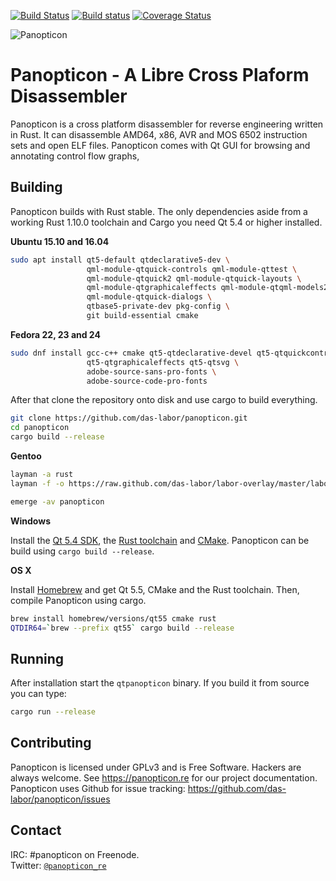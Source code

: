 [![Build Status](https://travis-ci.org/das-labor/panopticon.svg?branch=master)](https://travis-ci.org/das-labor/panopticon) [![Build status](https://ci.appveyor.com/api/projects/status/ht1wnf4qc0iocoar?svg=true)](https://ci.appveyor.com/project/flanfly/panopticon) [![Coverage Status](https://coveralls.io/repos/das-labor/panopticon/badge.svg?branch=master&service=github)](https://coveralls.io/github/das-labor/panopticon?branch=master)

![Panopticon](https://raw.githubusercontent.com/das-labor/panopticon/master/logo.png)

# Panopticon - A Libre Cross Plaform Disassembler
Panopticon is a cross platform disassembler for reverse engineering
written in Rust. It can disassemble AMD64, x86, AVR and MOS 6502
instruction sets and open ELF files.
Panopticon comes with Qt GUI for browsing and annotating control flow graphs,

## Building

Panopticon builds with Rust stable. The only dependencies aside from
a working Rust 1.10.0 toolchain and Cargo you need Qt 5.4 or higher installed.

**Ubuntu 15.10 and 16.04**
```bash
sudo apt install qt5-default qtdeclarative5-dev \
                 qml-module-qtquick-controls qml-module-qttest \
                 qml-module-qtquick2 qml-module-qtquick-layouts \
                 qml-module-qtgraphicaleffects qml-module-qtqml-models2 \
                 qml-module-qtquick-dialogs \
                 qtbase5-private-dev pkg-config \
                 git build-essential cmake
```

**Fedora 22, 23 and 24**
```bash
sudo dnf install gcc-c++ cmake qt5-qtdeclarative-devel qt5-qtquickcontrols \
                 qt5-qtgraphicaleffects qt5-qtsvg \
                 adobe-source-sans-pro-fonts \
                 adobe-source-code-pro-fonts
```

After that clone the repository onto disk and use cargo to build
everything.

```bash
git clone https://github.com/das-labor/panopticon.git
cd panopticon
cargo build --release
```

**Gentoo**

```bash
layman -a rust
layman -f -o https://raw.github.com/das-labor/labor-overlay/master/labor-overlay -a labor-overlay

emerge -av panopticon
```

**Windows**

Install the [Qt 5.4 SDK](http://download.qt.io/official_releases/online_installers/qt-unified-windows-x86-online.exe), the [Rust toolchain](https://static.rust-lang.org/dist/rust-1.10.0-x86_64-pc-windows-gnu.msi) and [CMake](https://cmake.org/files/v3.6/cmake-3.6.1-win64-x64.msi).
Panopticon can be build using ``cargo build --release``.

**OS X**

Install [Homebrew](http://brew.sh/) and get Qt 5.5, CMake and the Rust toolchain. Then, compile Panopticon using cargo.

```bash
brew install homebrew/versions/qt55 cmake rust
QTDIR64=`brew --prefix qt55` cargo build --release
```

## Running
After installation start the ``qtpanopticon`` binary. If you build it from source you can type:

```bash
cargo run --release
```

## Contributing

Panopticon is licensed under GPLv3 and is Free Software. Hackers are
always welcome. See https://panopticon.re for our project documentation.
Panopticon uses Github for issue tracking: https://github.com/das-labor/panopticon/issues

## Contact

IRC: #panopticon on Freenode.<br>
Twitter: [```@panopticon_re```](https://twitter.com/@panopticon_re)

